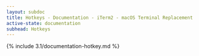 ```yaml
---
layout: subdoc
title: Hotkeys - Documentation - iTerm2 - macOS Terminal Replacement
active-state: documentation
subhead: Hotkeys
---
```

{% include 3.1/documentation-hotkey.md %}

